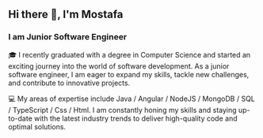 ## Hi there 👋, I'm Mostafa 
### I am Junior Software Engineer
🎓 I recently graduated with a degree in Computer Science and started an exciting journey into the world of software development. As a junior software engineer, I am eager to expand my skills, tackle new challenges, and contribute to innovative projects.

💻 My areas of expertise include Java / Angular / NodeJS / MongoDB / SQL / TypeScript / Css / Html. I am constantly honing my skills and staying up-to-date with the latest industry trends to deliver high-quality code and optimal solutions.
